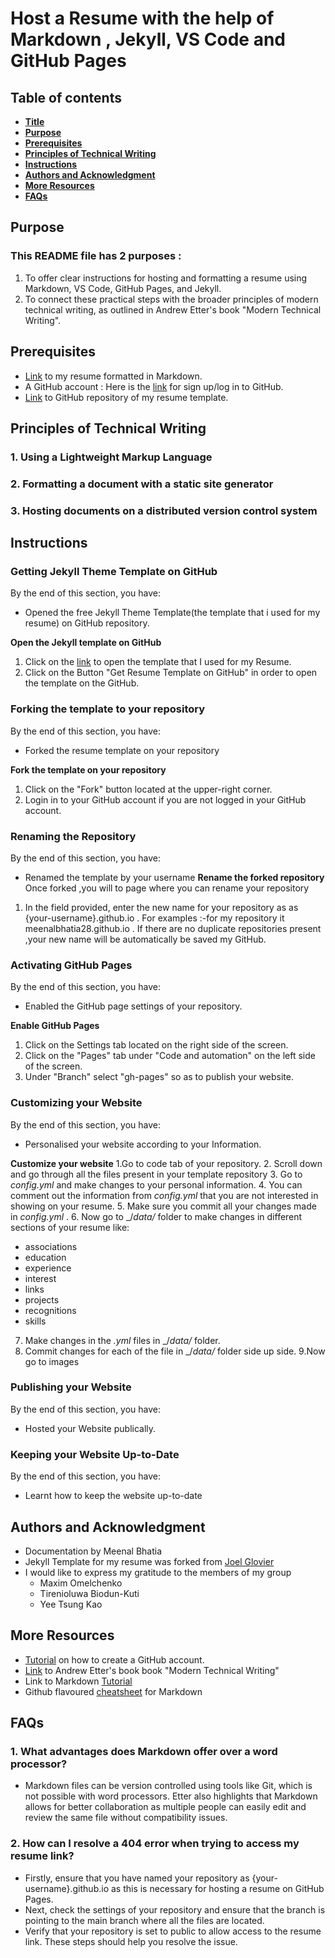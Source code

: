 # Host a Resume with the help of Markdown , Jekyll, VS Code and GitHub Pages
## Table of contents
* [**Title**](https://github.com/meenalbhatia28/meenalbhatia28.github.io/blob/gh-pages/README.md#host-a-resume-with-the-help-of-markdown--jekyll-vs-code-and-github-pages)
* [**Purpose**](https://github.com/meenalbhatia28/meenalbhatia28.github.io/blob/gh-pages/README.md#Purpose)
* [**Prerequisites**](https://github.com/meenalbhatia28/meenalbhatia28.github.io/blob/gh-pages/README.md#Prerequisites)
* [**Principles of Technical Writing**](https://github.com/meenalbhatia28/meenalbhatia28.github.io/blob/gh-pages/README.md#Principles-of-Technical-Writing)
* [**Instructions**](https://github.com/meenalbhatia28/meenalbhatia28.github.io/blob/gh-pages/README.md#Instructions)
* [**Authors and Acknowledgment**](https://github.com/meenalbhatia28/meenalbhatia28.github.io/blob/gh-pages/README.md#authors-and-acknowledgment)
* [**More Resources**](https://github.com/meenalbhatia28/meenalbhatia28.github.io/blob/gh-pages/README.md#More-Resources)
* [**FAQs**](https://github.com/meenalbhatia28/meenalbhatia28.github.io/blob/gh-pages/README.md#FAQs)
## Purpose
### This README file has 2  purposes :
1. To offer clear instructions for hosting and formatting a resume using Markdown, VS Code, GitHub Pages, and Jekyll.
2. To connect these practical steps with the broader principles of modern technical writing, as outlined in Andrew Etter's book "Modern Technical Writing".


## Prerequisites
- [Link](https://github.com/meenalbhatia28/meenalbhatia28.github.io/blob/gh-pages/RESUME.md) to my resume formatted in Markdown.
- A GitHub account : Here is the [link](https://github.com/) for sign up/log in to GitHub.
- [Link](https://github.com/meenalbhatia28/meenalbhatia28.github.io) to GitHub repository of my resume template.
## Principles of Technical Writing
### 1. Using a Lightweight Markup Language

### 2.  Formatting a document with a static site generator
### 3. Hosting documents on a distributed version control system
## Instructions 
### Getting Jekyll Theme Template on GitHub
By the end of this section, you have:
- Opened the free Jekyll Theme Template(the template that i used for my resume) on GitHub repository.

**Open the Jekyll template on GitHub**
1. Click on the [link](https://jekyllthemes.io/theme/resume-template) to open the template that I used for my Resume.
2. Click on the Button "Get Resume Template on GitHub" in order to open the template on the GitHub.

### Forking the template to your repository
By the end of this section, you have:
- Forked the resume template on your repository

**Fork the template on your repository**
1. Click on the "Fork" button located at the upper-right corner.
2. Login in to your GitHub account if you are not logged in your GitHub account.

### Renaming the Repository
By the end of this section, you have:
- Renamed the template by your username
**Rename the forked repository**
 Once forked ,you will to page where you can rename your repository
1. In the field provided, enter the new name for your repository as as {your-username}.github.io .
For examples :-for my repository it meenalbhatia28.github.io .
If there are no duplicate repositories present ,your new name will be automatically be saved my GitHub.

### Activating GitHub Pages
By the end of this section, you have:
- Enabled the GitHub page settings of your repository.

**Enable GitHub Pages**
1. Click on the Settings tab located on the right side of the screen.
2. Click on the "Pages" tab under "Code and automation" on the left side of the screen.
3. Under "Branch" select "gh-pages" so as to publish your website.
### Customizing your Website
By the end of this section, you have:
- Personalised your website according to your Information.

**Customize your website** 
1.Go to code tab of your repository.
2. Scroll down and go through all the files present in your template repository 
3. Go to  _config.yml_ and make changes to your personal information.
4. You can comment out the information from _config.yml_ that you are not interested in showing on your resume.
5. Make sure you commit all your changes made in _config.yml_ .
6. Now go to _/_data/_ folder to make changes in different sections of your resume like:
   - associations
   - education
   - experience
   - interest
   - links
   - projects
   - recognitions
   - skills
7. Make changes in the _.yml_ files in _/_data/_ folder.
8. Commit changes for each of the file in _/_data/_ folder side up side.
9.Now go to images
### Publishing your Website
By the end of this section, you have:
- Hosted your Website publically. 
### Keeping your Website Up-to-Date
By the end of this section, you have:
- Learnt how to keep the website up-to-date




## Authors and Acknowledgment
- Documentation by Meenal Bhatia
- Jekyll Template  for my resume was forked from  [Joel Glovier](https://github.com/jglovier) 
- I would like to express my gratitude to the members of my group
    - Maxim Omelchenko
    - Tirenioluwa Biodun-Kuti
    - Yee Tsung Kao 

## More Resources
- [Tutorial](https://www.youtube.com/watch?v=QUtk-Uuq9nE) on how to create a GitHub account.
- [Link](https://www.amazon.ca/Modern-Technical-Writing-Introduction-Documentation-ebook/dp/B01A2QL9SS) to Andrew Etter's book book "Modern Technical Writing"
- Link to Markdown [Tutorial](https://www.markdowntutorial.com/lesson/1/)
- Github flavoured [cheatsheet](https://github.com/adam-p/markdown-here/wiki/Markdown-Cheatsheet) for Markdown 

## FAQs
### 1. What advantages does Markdown offer over a word processor?
- Markdown files can be version controlled using tools like Git, which is not possible with word processors. Etter also highlights that Markdown allows for better collaboration as multiple people can easily edit and review the same file without compatibility issues.

### 2. How can I resolve a 404 error when trying to access my resume link?
- Firstly, ensure that you have named your repository as {your-username}.github.io as this is necessary for hosting a resume on GitHub Pages. 
- Next, check the settings of your repository and ensure that the branch is pointing to the main branch where all the files are located.
- Verify that your repository is set to public to allow access to the resume link.
These steps should help you resolve the issue.






